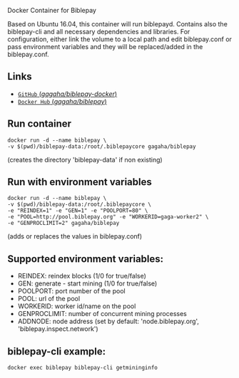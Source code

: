  Docker Container for Biblepay

Based on Ubuntu 16.04, this container will run biblepayd. Contains also the biblepay-cli and all necessary dependencies and libraries. For configuration, either link the volume to a local path and edit biblepay.conf or pass environment variables and they will be replaced/added in the biblepay.conf.

## Links

-	[`GitHub` (*gagaha/biblepay-docker*)](https://github.com/gagaha/biblepay-docker)
-	[`Docker Hub` (*gagaha/biblepay*)](https://hub.docker.com/r/gagaha/biblepay/)


## Run container
```
docker run -d --name biblepay \
-v $(pwd)/biblepay-data:/root/.biblepaycore gagaha/biblepay
```  
  
(creates the directory 'biblepay-data' if non existing)
   
## Run with environment variables
```
docker run -d --name biblepay \
-v $(pwd)/biblepay-data:/root/.biblepaycore \
-e "REINDEX=1" -e "GEN=1" -e "POOLPORT=80" \
-e "POOL=http://pool.biblepay.org" -e "WORKERID=gaga-worker2" \
-e "GENPROCLIMIT=2" gagaha/biblepay
```   
(adds or replaces the values in biblepay.conf)
  
## Supported environment variables:
- REINDEX: reindex blocks (1/0 for true/false)
- GEN: generate - start mining (1/0 for true/false)
- POOLPORT: port number of the pool
- POOL: url of the pool
- WORKERID: worker id/name on the pool
- GENPROCLIMIT: number of concurrent mining processes 
- ADDNODE: node address (set by default: 'node.biblepay.org', 'biblepay.inspect.network')
  
  
## biblepay-cli example:
```
docker exec biblepay biblepay-cli getmininginfo
```
